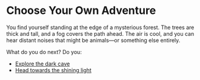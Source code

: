 # Choose Your Own Adventure

You find yourself standing at the edge of a mysterious forest. The trees are thick and tall, and a fog covers the path ahead. The air is cool, and you can hear distant noises that might be animals—or something else entirely.

What do you do next?
Do you:
- [Explore the dark cave](dark-cave.md)
- [Head towards the shining light](shining-light.md)
